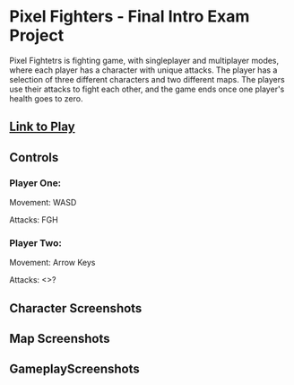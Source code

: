 <h1>Pixel Fighters - Final Intro Exam Project</h1>
<p>Pixel Fightetrs is fighting game, with singleplayer and multiplayer modes, where each player has a character with unique attacks. The player has a selection of three different characters and two different maps. The players use their attacks to fight each other, and the game ends once one player's health goes to zero.</p>
<h2><a href="https://editor.p5js.org/738991/full/p36fUUunD">Link to Play</a></h2>
<h2>Controls</h2>
<h3>Player One:</h3>
<p>Movement: WASD</p>
<p>Attacks: FGH</p>
<h3>Player Two:</h3>
<p>Movement: Arrow Keys</p>
<p>Attacks: <>?</p>
<h2>Character Screenshots</h2>
<h2>Map Screenshots</h2>
<h2>GameplayScreenshots</h2>

